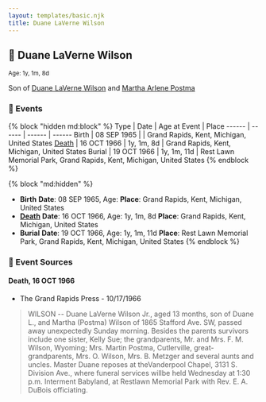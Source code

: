 ```yaml
---
layout: templates/basic.njk
title: Duane LaVerne Wilson
---
```

## 🔵 Duane LaVerne Wilson
<small>Age: 1y, 1m, 8d</small>

Son of [Duane LaVerne Wilson](/people/6/61086158) and [Martha Arlene Postma](/people/3/39368292)

### 📆 Events

{% block "hidden md:block" %}
Type | Date | Age at Event | Place
------ | ------ | ------ | ------
Birth | 08 SEP 1965 |  | Grand Rapids, Kent, Michigan, United States
[Death](#event-event-3) | 16 OCT 1966 | 1y, 1m, 8d | Grand Rapids, Kent, Michigan, United States
Burial | 19 OCT 1966 | 1y, 1m, 11d | Rest Lawn Memorial Park, Grand Rapids, Kent, Michigan, United States
{% endblock %}

{% block "md:hidden" %}
- **Birth**
**Date**: 08 SEP 1965, Age:
**Place**: Grand Rapids, Kent, Michigan, United States
- **[Death](#event-event-3)**
**Date**: 16 OCT 1966, Age: 1y, 1m, 8d
**Place**: Grand Rapids, Kent, Michigan, United States
- **Burial**
**Date**: 19 OCT 1966, Age: 1y, 1m, 11d
**Place**: Rest Lawn Memorial Park, Grand Rapids, Kent, Michigan, United States
{% endblock %}

### 📰 Event Sources

#### <a id="event-event-3"></a> Death, 16 OCT 1966
* The Grand Rapids Press  - 10/17/1966
>   
  > WILSON -- Duane LaVerne Wilson Jr., aged 13 months, son of Duane L., and Martha (Postma) Wilson of 1865 Stafford Ave. SW, passed away unexpectedly Sunday morning. Besides the parents survivors include one sister, Kelly Sue; the grandparents, Mr. and Mrs. F. M. Wilson, Wyoming; Mrs. Martin Postma, Cutlerville, great-grandparents, Mrs. O. Wilson, Mrs. B. Metzger and several aunts and uncles. Master Duane reposes at theVanderpool Chapel, 3131 S. Division Ave., where funeral services willbe held Wednesday at 1:30 p.m. Interment Babyland, at Restlawn Memorial Park with Rev. E. A. DuBois officiating.
